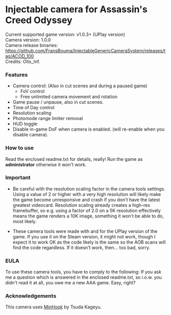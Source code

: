 Injectable camera for Assassin's Creed Odyssey
============================

Current supported game version: v1.0.3+ (UPlay version)  
Camera version: 1.0.0  
Camera release binaries: https://github.com/FransBouma/InjectableGenericCameraSystem/releases/tag/ACOD_100  
Credits: Otis_Inf. 

### Features

- Camera control: (Also in cut scenes and during a paused game)
	- FoV control
	- Free unlimited camera movement and rotation 
- Game pause / unpause, also in cut scenes. 
- Time of Day control
- Resolution scaling
- Photomode range limiter removal
- HUD toggle
- Disable in-game DoF when camera is enabled. (will re-enable when you disable camera).


### How to use
Read the enclosed readme.txt for details, really! Run the game as **administrator** otherwise it won't work.

### Important
* Be careful with the resolution scaling factor in the camera tools settings. Using a value of 2 or higher with a very 
high resolution will likely make the game become unresponsive and crash if you don't have the latest greatest videocard.
Resolution scaling already creates a high-res framebuffer, so e.g. using a factor of 2.0 on a 5K resolution effectively
means the game renders a 10K image, something it won't be able to do, most likely.

* These camera tools were made with and for the UPlay version of the game. If you use it on the Steam version, it might not
work, though I expect it to work OK as the code likely is the same so the AOB scans will find the code regardless. If it doesn't
work, then... too bad, sorry.

### EULA
To use these camera tools, you have to comply to the following:
If you ask me a question which is answered in the enclosed readme.txt, so i.o.w. you didn't read it at all, 
you owe me a new AAA game. Easy, right? 

### Acknowledgements
This camera uses [MinHook](https://github.com/TsudaKageyu/minhook) by Tsuda Kageyu.
